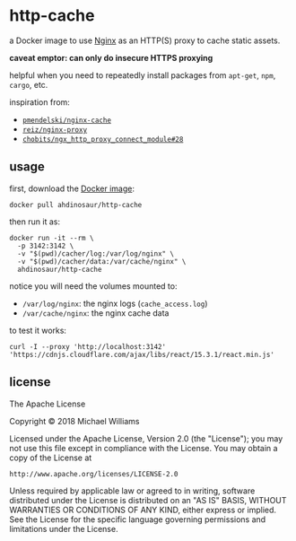 # http-cache

a Docker image to use [Nginx](https://nginx.org/en/) as an HTTP(S) proxy to cache static assets.

**caveat emptor: can only do insecure HTTPS proxying**

helpful when you need to repeatedly install packages from `apt-get`, `npm`, `cargo`, etc.

inspiration from:

- [`pmendelski/nginx-cache`](https://github.com/pmendelski/docker-images/tree/master/nginx-cache)
- [`reiz/nginx-proxy`](https://github.com/reiz/nginx_proxy)
- [`chobits/ngx_http_proxy_connect_module#28`](https://github.com/chobits/ngx_http_proxy_connect_module/issues/28)

## usage

first, download the [Docker image](https://hub.docker.com/r/ahdinosaur/http-cache):

```shell
docker pull ahdinosaur/http-cache
```

then run it as:

```shell
docker run -it --rm \
  -p 3142:3142 \
  -v "$(pwd)/cacher/log:/var/log/nginx" \
  -v "$(pwd)/cacher/data:/var/cache/nginx" \
  ahdinosaur/http-cache
```

notice you will need the volumes mounted to:

- `/var/log/nginx`: the nginx logs (`cache_access.log`)
- `/var/cache/nginx`: the nginx cache data

to test it works:

```shell
curl -I --proxy 'http://localhost:3142' 'https://cdnjs.cloudflare.com/ajax/libs/react/15.3.1/react.min.js'
```

## license

The Apache License

Copyright &copy; 2018 Michael Williams

Licensed under the Apache License, Version 2.0 (the "License");
you may not use this file except in compliance with the License.
You may obtain a copy of the License at

    http://www.apache.org/licenses/LICENSE-2.0

Unless required by applicable law or agreed to in writing, software
distributed under the License is distributed on an "AS IS" BASIS,
WITHOUT WARRANTIES OR CONDITIONS OF ANY KIND, either express or implied.
See the License for the specific language governing permissions and
limitations under the License.
